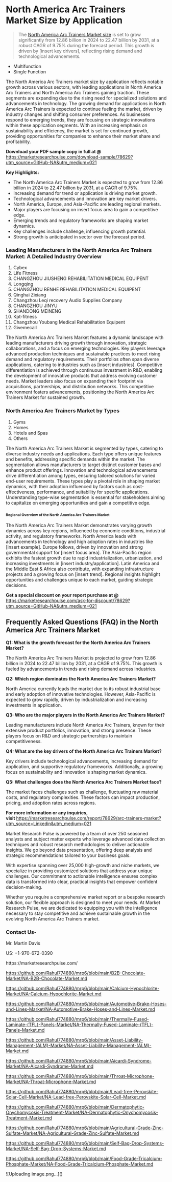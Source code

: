 <h1>North America Arc Trainers Market&nbsp;Size by Application</h1><blockquote><p>The <a href="https://marketresearchpulse.com/download-sample/78629?utm_source=GitHub-NA&amp;utm_medium=021">North America Arc Trainers Market size</a> is set to grow significantly from 12.86 billion in 2024 to 22.47 billion by 2031, at a robust CAGR of 9.75% during the forecast period. This growth is driven by [insert key drivers], reflecting rising demand and technological advancements.</p></blockquote><ul><li>Multifunction<li> Single Function</li></ul><p>The North America Arc Trainers market size by application reflects notable growth across various sectors, with leading applications in North America Arc Trainers and North America Arc Trainers gaining traction. These segments are expanding due to the rising need for specialized solutions and advancements in technology. The growing demand for applications in North America Arc Trainers is expected to continue fueling the market, driven by industry changes and shifting consumer preferences. As businesses respond to emerging trends, they are focusing on strategic innovations within these application segments. With an increasing emphasis on sustainability and efficiency, the market is set for continued growth, providing opportunities for companies to enhance their market share and profitability.</p><p><strong>Download your PDF sample copy in full at @ </strong><a href="https://marketresearchpulse.com/download-sample/78629?utm_source=GitHub-NA&amp;utm_medium=021">https://marketresearchpulse.com/download-sample/78629?utm_source=GitHub-NA&amp;utm_medium=021</a></p><p><strong>Key Highlights: </strong></p><ul><li>The North America Arc Trainers Market is expected to grow from 12.86 billion in 2024 to 22.47 billion by 2031, at a CAGR of 9.75%.</li><li>Increasing demand for trend or application is driving market growth.</li><li>Technological advancements and innovation are key market drivers.</li><li>North America, Europe, and Asia-Pacific are leading regional markets.</li><li>Major players are focusing on insert focus area to gain a competitive edge.</li><li>Emerging trends and regulatory frameworks are shaping market dynamics.</li><li>Key challenges include challenge, influencing growth potential.</li><li>Strong growth is anticipated in sector over the forecast period.</li></ul><h3>Leading Manufacturers in the North America Arc Trainers Market: A Detailed Industry Overview</h3><ol><li>Cybex</li><li>Life Fitness</li><li>CHANGZHOU JIUSHENG REHABILITATION MEDICAL EQUIPENT</li><li>Longqing</li><li>CHANGZHOU RENHE REHABILITATION MEDICAL EQUIPENT</li><li>Qinghai Zixiang</li><li>Changzhou Leqi recovery Audio Supplies Company</li><li>CHANGZHOU JINYU</li><li>SHANDONG MEINENG</li><li>Kpt-fitness</li><li>Changzhou Youbang Medical Rehabilitation Equipent</li><li>Givemecall</li></ol><div class="flex max-w-full flex-col flex-grow"><div class="min-h-8 text-message flex w-full flex-col items-end gap-2 whitespace-normal break-words [.text-message+&amp;]:mt-5" dir="auto" data-message-author-role="assistant" data-message-id="fd8432e4-4910-450d-b182-61b7bfb0a01f" data-message-model-slug="gpt-4o"><div class="flex w-full flex-col gap-1 empty:hidden first:pt-[3px]"><div class="markdown prose w-full break-words dark:prose-invert light"><p>The North America Arc Trainers Market features a dynamic landscape with leading manufacturers driving growth through innovation, strategic collaborations, and a focus on emerging technologies. Key players leverage advanced production techniques and sustainable practices to meet rising demand and regulatory requirements. Their portfolios often span diverse applications, catering to industries such as [insert industries]. Competitive differentiation is achieved through continuous investment in R&amp;D, enabling the development of innovative products that address evolving customer needs. Market leaders also focus on expanding their footprint via acquisitions, partnerships, and distribution networks. This competitive environment fosters advancements, positioning the North America Arc Trainers Market for sustained growth.</p></div></div></div></div><h3>North America Arc Trainers Market by Types</h3><ol><li>Gyms<li> Homes<li> Hotels and Spas<li> Others</li></ol><div class="flex max-w-full flex-col flex-grow"><div class="min-h-8 text-message flex w-full flex-col items-end gap-2 whitespace-normal break-words [.text-message+&amp;]:mt-5" dir="auto" data-message-author-role="assistant" data-message-id="084470be-0bb7-4664-bddf-5156b4f41249" data-message-model-slug="gpt-4o-mini"><div class="flex w-full flex-col gap-1 empty:hidden first:pt-[3px]"><div class="markdown prose w-full break-words dark:prose-invert light"><p>The North America Arc Trainers Market is segmented by types, catering to diverse industry needs and applications. Each type offers unique features and benefits, addressing specific demands within the market. The segmentation allows manufacturers to target distinct customer bases and enhance product offerings. Innovation and technological advancements drive differentiation among types, ensuring tailored solutions for varied end-user requirements. These types play a pivotal role in shaping market dynamics, with their adoption influenced by factors such as cost-effectiveness, performance, and suitability for specific applications. Understanding type-wise segmentation is essential for stakeholders aiming to capitalize on emerging opportunities and gain a competitive edge.</p></div></div></div></div><h3><span style="font-size: 11px;">Regional Overview of the North America Arc Trainers Market</span></h3><div class="flex max-w-full flex-col flex-grow"><div class="min-h-8 text-message flex w-full flex-col items-end gap-2 whitespace-normal break-words [.text-message+&amp;]:mt-5" dir="auto" data-message-author-role="assistant" data-message-id="e9038762-ce64-4e30-91c9-9bd413514231" data-message-model-slug="gpt-4o-mini"><div class="flex w-full flex-col gap-1 empty:hidden first:pt-[3px]"><div class="markdown prose w-full break-words dark:prose-invert light"><p>The North America Arc Trainers Market demonstrates varying growth dynamics across key regions, influenced by economic conditions, industrial activity, and regulatory frameworks. North America leads with advancements in technology and high adoption rates in industries like [insert example]. Europe follows, driven by innovation and strong governmental support for [insert focus area]. The Asia-Pacific region exhibits the fastest growth due to rapid industrialization, urbanization, and increasing investments in [insert industry/application]. Latin America and the Middle East &amp; Africa also contribute, with expanding infrastructure projects and a growing focus on [insert trend]. Regional insights highlight opportunities and challenges unique to each market, guiding strategic decisions.</p></div></div></div></div><p><strong>Get a special discount on your report purchase at @ </strong><a href="https://marketresearchpulse.com/ask-for-discount/78629?utm_source=GitHub-NA&amp;utm_medium=021">https://marketresearchpulse.com/ask-for-discount/78629?utm_source=GitHub-NA&amp;utm_medium=021</a></p><h2>Frequently Asked Questions (FAQ) in the North America Arc Trainers Market</h2><p><strong>Q1: What is the growth forecast for the North America Arc Trainers Market?</strong></p><p>The North America Arc Trainers Market is projected to grow from 12.86 billion in 2024 to 22.47 billion by 2031, at a CAGR of 9.75%. This growth is fueled by advancements in trends and rising demand across industries.</p><p><strong>Q2: Which region dominates the North America Arc Trainers Market?</strong></p><p>North America currently leads the market due to its robust industrial base and early adoption of innovative technologies. However, Asia-Pacific is expected to grow rapidly, driven by industrialization and increasing investments in application.</p><p><strong>Q3: Who are the major players in the North America Arc Trainers Market?</strong></p><p>Leading manufacturers include North America Arc Trainers, known for their extensive product portfolios, innovation, and strong presence. These players focus on R&amp;D and strategic partnerships to maintain competitiveness.</p><p><strong>Q4: What are the key drivers of the North America Arc Trainers Market?</strong></p><p>Key drivers include technological advancements, increasing demand for application, and supportive regulatory frameworks. Additionally, a growing focus on sustainability and innovation is shaping market dynamics.</p><p><strong>Q5: What challenges does the North America Arc Trainers Market face?</strong></p><p>The market faces challenges such as challenge, fluctuating raw material costs, and regulatory complexities. These factors can impact production, pricing, and adoption rates across regions.</p><p><strong>For more information or any inquiries, visit&nbsp;</strong><a href="https://marketresearchpulse.com/report/78629/arc-trainers-market?utm_source=Linkedin&utm_medium=021">https://marketresearchpulse.com/report/78629/arc-trainers-market?utm_source=Linkedin&utm_medium=021</a></p><p>Market Research Pulse is powered by a team of over 250 seasoned analysts and subject matter experts who leverage advanced data collection techniques and robust research methodologies to deliver actionable insights. We go beyond data presentation, offering deep analysis and strategic recommendations tailored to your business goals.</p><p>With expertise spanning over 25,000 high-growth and niche markets, we specialize in providing customized solutions that address your unique challenges. Our commitment to actionable intelligence ensures complex data is transformed into clear, practical insights that empower confident decision-making.</p><p>Whether you require a comprehensive market report or a bespoke research solution, our flexible approach is designed to meet your needs. At Market Research Pulse, we are dedicated to equipping you with the intelligence necessary to stay competitive and achieve sustainable growth in the evolving North America Arc Trainers market.</p><h3><strong>Contact Us-</strong></h3><p>Mr. Martin Davis</p><p>US: +1-970-672-0390</p><p>https://marketresearchpulse.com/</p><p><a href="https://github.com/Rahul774880/mrp6/blob/main/B2B-Chocolate-Market/NA-B2B-Chocolate-Market.md">https://github.com/Rahul774880/mrp6/blob/main/B2B-Chocolate-Market/NA-B2B-Chocolate-Market.md</a></p><p><a href="https://github.com/Rahul774880/mrp6/blob/main/Calcium-Hypochlorite-Market/NA-Calcium-Hypochlorite-Market.md">https://github.com/Rahul774880/mrp6/blob/main/Calcium-Hypochlorite-Market/NA-Calcium-Hypochlorite-Market.md</a></p><p><a href="https://github.com/Rahul774880/mrp6/blob/main/Automotive-Brake-Hoses-and-Lines-Market/NA-Automotive-Brake-Hoses-and-Lines-Market.md">https://github.com/Rahul774880/mrp6/blob/main/Automotive-Brake-Hoses-and-Lines-Market/NA-Automotive-Brake-Hoses-and-Lines-Market.md</a></p><p><a href="https://github.com/Rahul774880/mrp6/blob/main/Thermally-Fused-Laminate-(TFL)-Panels-Market/NA-Thermally-Fused-Laminate-(TFL)-Panels-Market.md">https://github.com/Rahul774880/mrp6/blob/main/Thermally-Fused-Laminate-(TFL)-Panels-Market/NA-Thermally-Fused-Laminate-(TFL)-Panels-Market.md</a></p><p><a href="https://github.com/Rahul774880/mrp6/blob/main/Asset-Liability-Management-(ALM)-Market/NA-Asset-Liability-Management-(ALM)-Market.md">https://github.com/Rahul774880/mrp6/blob/main/Asset-Liability-Management-(ALM)-Market/NA-Asset-Liability-Management-(ALM)-Market.md</a></p><p><a href="https://github.com/Rahul774880/mrp6/blob/main/Aicardi-Syndrome-Market/NA-Aicardi-Syndrome-Market.md">https://github.com/Rahul774880/mrp6/blob/main/Aicardi-Syndrome-Market/NA-Aicardi-Syndrome-Market.md</a></p><p><a href="https://github.com/Rahul774880/mrp6/blob/main/Throat-Microphone-Market/NA-Throat-Microphone-Market.md">https://github.com/Rahul774880/mrp6/blob/main/Throat-Microphone-Market/NA-Throat-Microphone-Market.md</a></p><p><a href="https://github.com/Rahul774880/mrp6/blob/main/Lead-free-Perovskite-Solar-Cell-Market/NA-Lead-free-Perovskite-Solar-Cell-Market.md">https://github.com/Rahul774880/mrp6/blob/main/Lead-free-Perovskite-Solar-Cell-Market/NA-Lead-free-Perovskite-Solar-Cell-Market.md</a></p><p><a href="https://github.com/Rahul774880/mrp6/blob/main/Dermatophytic-Onychomycosis-Treatment-Market/NA-Dermatophytic-Onychomycosis-Treatment-Market.md">https://github.com/Rahul774880/mrp6/blob/main/Dermatophytic-Onychomycosis-Treatment-Market/NA-Dermatophytic-Onychomycosis-Treatment-Market.md</a></p><p><a href="https://github.com/Rahul774880/mrp6/blob/main/Agricultural-Grade-Zinc-Sulfate-Market/NA-Agricultural-Grade-Zinc-Sulfate-Market.md">https://github.com/Rahul774880/mrp6/blob/main/Agricultural-Grade-Zinc-Sulfate-Market/NA-Agricultural-Grade-Zinc-Sulfate-Market.md</a></p><p><a href="https://github.com/Rahul774880/mrp6/blob/main/Self-Bag-Drop-Systems-Market/NA-Self-Bag-Drop-Systems-Market.md">https://github.com/Rahul774880/mrp6/blob/main/Self-Bag-Drop-Systems-Market/NA-Self-Bag-Drop-Systems-Market.md</a></p><p><a href="https://github.com/Rahul774880/mrp6/blob/main/Food-Grade-Tricalcium-Phosphate-Market/NA-Food-Grade-Tricalcium-Phosphate-Market.md">https://github.com/Rahul774880/mrp6/blob/main/Food-Grade-Tricalcium-Phosphate-Market/NA-Food-Grade-Tricalcium-Phosphate-Market.md</a></p>
![Uploading image.png…]()
